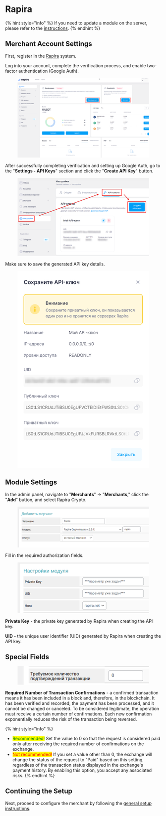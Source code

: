 # Rapira

{% hint style="info" %}
If you need to update a module on the server, please refer to the [instructions](https://premium.gitbook.io/main/en/en/basic-settings/faq/updating-script-files-on-the-server/how-to-update-files-on-the-server#merchant-and-auto-payout-modules).
{% endhint %}

## Merchant Account Settings

First, register in the [Rapira](https://rapira.net/) system.

Log into your account, complete the verification process, and enable two-factor authentication (Google Auth).

<figure><img src="../../../.gitbook/assets/image (1347)_eng.png" alt=""><figcaption></figcaption></figure>

After successfully completing verification and setting up Google Auth, go to the "**Settings - API Keys**" section and click the "**Create API Key**" button.

<figure><img src="../../../.gitbook/assets/image (1345)_eng.png" alt=""><figcaption></figcaption></figure>

Make sure to save the generated API key details.

<figure><img src="../../../.gitbook/assets/image (1346)_eng.png" alt="" width="490"><figcaption></figcaption></figure>

## Module Settings

In the admin panel, navigate to "**Merchants**" -> "**Merchants**," click the "**Add**" button, and select Rapira Crypto.

<figure><img src="../../../.gitbook/assets/image (1348)_eng.png" alt=""><figcaption></figcaption></figure>

Fill in the required authorization fields.

<figure><img src="../../../.gitbook/assets/image (1349)_eng.png" alt=""><figcaption></figcaption></figure>

**Private Key** - the private key generated by Rapira when creating the API key.

**UID** - the unique user identifier (UID) generated by Rapira when creating the API key.

## Special Fields

<figure><img src="../../../.gitbook/assets/image (1350)_eng.png" alt=""><figcaption></figcaption></figure>

**Required Number of Transaction Confirmations** - a confirmed transaction means it has been included in a block and, therefore, in the blockchain. It has been verified and recorded, the payment has been processed, and it cannot be changed or canceled. To be considered legitimate, the operation must receive a certain number of confirmations. Each new confirmation exponentially reduces the risk of the transaction being reversed.

{% hint style="info" %}
* <mark style="color:green;">Recommended!</mark> Set the value to 0 so that the request is considered paid only after receiving the required number of confirmations on the exchange.
* <mark style="color:red;">Not recommended!</mark> If you set a value other than 0, the exchange will change the status of the request to "Paid" based on this setting, regardless of the transaction status displayed in the exchange's payment history. By enabling this option, you accept any associated risks.
{% endhint %}

## Continuing the Setup

Next, proceed to configure the merchant by following the [general setup instructions](https://premium.gitbook.io/main/en/en/basic-settings/merchants-and-auto-payments/merchants/general-merchant-settings).